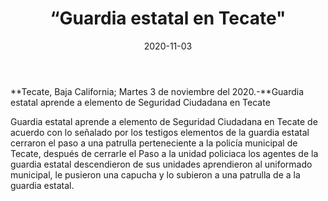 ﻿---
layout: blog
title:  “Guardia estatal en Tecate"
date:   2020-11-03  
categories: Tecate
permalink: /:categories/:title:output_ext
image: img/cnr/guardoa-estata-en-tecate.jpg
autor: 
---


**Tecate, Baja California;  Martes 3 de noviembre del 2020.-**Guardia estatal aprende a elemento de Seguridad Ciudadana en Tecate


Guardia estatal aprende a elemento de Seguridad Ciudadana en Tecate 
de acuerdo con lo señalado por los testigos elementos de la guardia estatal cerraron el paso a una patrulla perteneciente a la policía municipal de Tecate, después de cerrarle el Paso a la unidad policiaca los agentes de la guardia estatal descendieron de sus unidades aprendieron al uniformado municipal, le pusieron una capucha y lo subieron a una patrulla de a la guardia estatal.
